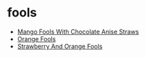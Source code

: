 # fools

 * [Mango Fools With Chocolate Anise Straws](index/m/mango-fools-with-chocolate-anise-straws-103339.json)
 * [Orange Fools](index/o/orange-fools-14991.json)
 * [Strawberry And Orange Fools](index/s/strawberry-and-orange-fools-1954.json)
